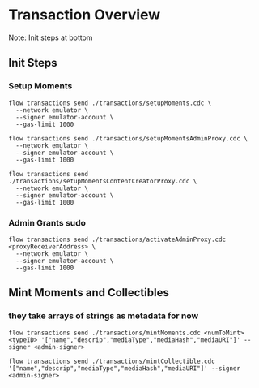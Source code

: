 # Transaction Overview
Note: Init steps at bottom


## Init Steps
### Setup Moments
```
flow transactions send ./transactions/setupMoments.cdc \
  --network emulator \
  --signer emulator-account \
  --gas-limit 1000

flow transactions send ./transactions/setupMomentsAdminProxy.cdc \
  --network emulator \
  --signer emulator-account \
  --gas-limit 1000

flow transactions send ./transactions/setupMomentsContentCreatorProxy.cdc \
  --network emulator \
  --signer emulator-account \
  --gas-limit 1000
```

### Admin Grants sudo
```
flow transactions send ./transactions/activateAdminProxy.cdc <proxyReceiverAddress> \
  --network emulator \
  --signer emulator-account \
  --gas-limit 1000
```

## Mint Moments and Collectibles
### they take arrays of strings as metadata for now
```
flow transactions send ./transactions/mintMoments.cdc <numToMint> <typeID> '["name","descrip","mediaType","mediaHash","mediaURI"]' --signer <admin-signer>

flow transactions send ./transactions/mintCollectible.cdc '["name","descrip","mediaType","mediaHash","mediaURI"]' --signer <admin-signer>
```